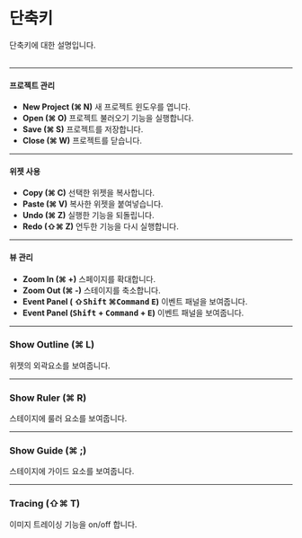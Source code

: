 # 단축키

단축키에 대한 설명입니다.
<br /><br />

*****
#### 프로젝트 관리
* __New Project (⌘ N)__ 새 프로젝트 윈도우를 엽니다.
* __Open (⌘ O)__ 프로젝트 불러오기 기능을 실행합니다.
* __Save (⌘ S)__ 프로젝트를 저장합니다.
* __Close (⌘ W)__ 프로젝트를 닫습니다.

*****
#### 위젯 사용 
* __Copy (⌘ C)__ 선택한 위젯을 복사합니다.
* __Paste (⌘ V)__ 복사한 위젯을 붙여넣습니다.
* __Undo (⌘ Z)__ 실행한 기능을 되돌립니다.
* __Redo (⇧⌘ Z)__ 언두한 기능을 다시 실행합니다.

*****
#### 뷰 관리
* __Zoom In (&#x2318; +)__ 스페이지를 확대합니다.
* __Zoom Out (⌘ -)__ 스테이지를 축소합니다.
* __Event Panel (  &#x21E7;<kbd>Shift</kbd> &#x2318;<kbd>Command</kbd> <kbd>E</kbd>)__ 이벤트 패널을 보여줍니다.
* __Event Panel (<kbd>Shift</kbd> + <kbd>Command</kbd> + <kbd>E</kbd>)__ 이벤트 패널을 보여줍니다.
*****
### Show Outline (⌘ L)
위젯의 외곽요소를 보여줍니다.

*****
### Show Ruler (⌘ R)
스테이지에 룰러 요소를 보여줍니다.

*****
### Show Guide (⌘ ;)
스테이지에 가이드 요소를 보여줍니다.

*****
### Tracing (⇧⌘ T)
이미지 트레이싱 기능을 on/off 합니다.